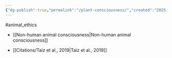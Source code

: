 ```yaml
---
{"dg-publish":true,"permalink":"/plant-consciousness/","created":"2025-10-23T17:42:47.307+01:00","updated":"2025-10-23T18:06:08.707+01:00"}
---
```


#animal_ethics 

- [[Non-human animal consciousness\|Non-human animal consciousness]] 

- [[Citations/Taiz et al., 2019\|Taiz et al., 2019]] 